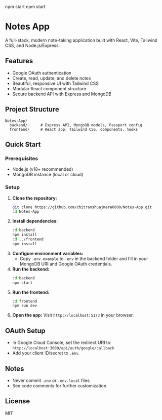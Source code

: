 npm start
npm start

# Notes App

A full-stack, modern note-taking application built with React, Vite, Tailwind CSS, and Node.js/Express.

## Features
- Google OAuth authentication
- Create, read, update, and delete notes
- Beautiful, responsive UI with Tailwind CSS
- Modular React component structure
- Secure backend API with Express and MongoDB

## Project Structure
```
Notes-App/
  backend/      # Express API, MongoDB models, Passport config
  frontend/     # React app, Tailwind CSS, components, hooks
```

## Quick Start

### Prerequisites
- Node.js (v18+ recommended)
- MongoDB instance (local or cloud)

### Setup
1. **Clone the repository:**
   ```sh
   git clone https://github.com/chitranshuajmera0000/Notes-App.git
   cd Notes-App
   ```
2. **Install dependencies:**
   ```sh
   cd backend
   npm install
   cd ../frontend
   npm install
   ```
3. **Configure environment variables:**
   - Copy `.env.example` to `.env` in the backend folder and fill in your MongoDB URI and Google OAuth credentials.
4. **Run the backend:**
   ```sh
   cd backend
   npm start
   ```
5. **Run the frontend:**
   ```sh
   cd frontend
   npm run dev
   ```
6. **Open the app:**
   Visit `http://localhost:5173` in your browser.

## OAuth Setup
- In Google Cloud Console, set the redirect URI to:
  `http://localhost:3000/api/auth/google/callback`
- Add your client ID/secret to `.env`.

## Notes
- Never commit `.env` or `.env.local` files.
- See code comments for further customization.

## License
MIT
